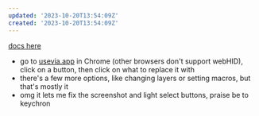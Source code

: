 ```yaml
---
updated: '2023-10-20T13:54:09Z'
created: '2023-10-20T13:54:09Z'
---
```

[docs here](https://www.keychron.com/blogs/archived/how-to-use-via-to-program-your-keyboard)

- go to [usevia.app](https://usevia.app) in Chrome (other browsers don't support webHID), click on a button, then click on what to replace it with
- there's a few more options, like changing layers or setting macros, but that's mostly it
- omg it lets me fix the screenshot and light select buttons, praise be to keychron